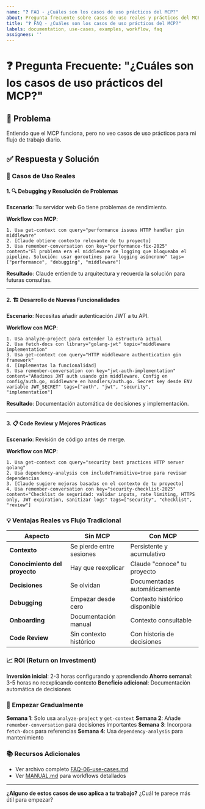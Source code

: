 ```yaml
---
name: "❓ FAQ - ¿Cuáles son los casos de uso prácticos del MCP?"
about: Pregunta frecuente sobre casos de uso reales y prácticos del MCP
title: "❓ FAQ - ¿Cuáles son los casos de uso prácticos del MCP?"
labels: documentation, use-cases, examples, workflow, faq
assignees: ''
---
```


# ❓ Pregunta Frecuente: "¿Cuáles son los casos de uso prácticos del MCP?"

## 🎯 **Problema**
Entiendo que el MCP funciona, pero no veo casos de uso prácticos para mi flujo de trabajo diario.

## ✅ **Respuesta y Solución**

### **🚀 Casos de Uso Reales**

#### **1. 🔍 Debugging y Resolución de Problemas**

**Escenario**: Tu servidor web Go tiene problemas de rendimiento.

**Workflow con MCP**:
```
1. Usa get-context con query="performance issues HTTP handler gin middleware"
2. [Claude obtiene contexto relevante de tu proyecto]
3. Usa remember-conversation con key="performance-fix-2025" content="El problema era el middleware de logging que bloqueaba el pipeline. Solución: usar goroutines para logging asíncrono" tags=["performance", "debugging", "middleware"]
```

**Resultado**: Claude entiende tu arquitectura y recuerda la solución para futuras consultas.

---

#### **2. 🏗️ Desarrollo de Nuevas Funcionalidades**

**Escenario**: Necesitas añadir autenticación JWT a tu API.

**Workflow con MCP**:
```
1. Usa analyze-project para entender la estructura actual
2. Usa fetch-docs con library="golang-jwt" topic="middleware implementation"
3. Usa get-context con query="HTTP middleware authentication gin framework"
4. [Implementas la funcionalidad]
5. Usa remember-conversation con key="jwt-auth-implementation" content="Añadimos JWT auth usando gin middleware. Config en config/auth.go, middleware en handlers/auth.go. Secret key desde ENV variable JWT_SECRET" tags=["auth", "jwt", "security", "implementation"]
```

**Resultado**: Documentación automática de decisiones y implementación.

---

#### **3. 📋 Code Review y Mejores Prácticas**

**Escenario**: Revisión de código antes de merge.

**Workflow con MCP**:
```
1. Usa get-context con query="security best practices HTTP server golang"
2. Usa dependency-analysis con includeTransitive=true para revisar dependencias
3. [Claude sugiere mejoras basadas en el contexto de tu proyecto]
4. Usa remember-conversation con key="security-checklist-2025" content="Checklist de seguridad: validar inputs, rate limiting, HTTPS only, JWT expiration, sanitizar logs" tags=["security", "checklist", "review"]
```

### **💡 Ventajas Reales vs Flujo Tradicional**

| Aspecto | Sin MCP | Con MCP |
|---------|---------|---------|
| **Contexto** | Se pierde entre sesiones | Persistente y acumulativo |
| **Conocimiento del proyecto** | Hay que reexplicar | Claude "conoce" tu proyecto |
| **Decisiones** | Se olvidan | Documentadas automáticamente |
| **Debugging** | Empezar desde cero | Contexto histórico disponible |
| **Onboarding** | Documentación manual | Contexto consultable |
| **Code Review** | Sin contexto histórico | Con historia de decisiones |

### **📈 ROI (Return on Investment)**

**Inversión inicial**: 2-3 horas configurando y aprendiendo
**Ahorro semanal**: 3-5 horas no reexplicando contexto
**Beneficio adicional**: Documentación automática de decisiones

### **🎯 Empezar Gradualmente**

**Semana 1**: Solo usa `analyze-project` y `get-context`
**Semana 2**: Añade `remember-conversation` para decisiones importantes
**Semana 3**: Incorpora `fetch-docs` para referencias
**Semana 4**: Usa `dependency-analysis` para mantenimiento

### **📚 Recursos Adicionales**
- Ver archivo completo [FAQ-06-use-cases.md](../../docs/faq/FAQ-06-use-cases.md)
- Ver [MANUAL.md](../../MANUAL.md) para workflows detallados

---

**¿Alguno de estos casos de uso aplica a tu trabajo?** ¿Cuál te parece más útil para empezar?
